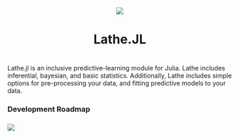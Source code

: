 <div align="center"><img src="http://www.emmettboudreau.com/gallery_gen/264eea1c311d372967c97298b03a367b_120x120.png" />
  <h1>Lathe.JL<h1>
</div>
<div align="left">
  <p> Lathe.jl is an inclusive predictive-learning module for Julia. Lathe includes inferential, bayesian, and basic statistics. Additionally, Lathe includes simple options for pre-processing your data, and fitting predictive models to your  data. </p>
  <h3>Development Roadmap<h3>
  <p>     </p>
  <img src="http://emmettboudreau.com/Data/img/Lathe%20Roadmap.png" />
</div>
    

